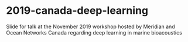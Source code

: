 # 2019-canada-deep-learning
Slide for talk at the November 2019 workshop hosted by Meridian and Ocean Networks Canada regarding deep learning in marine bioacoustics
